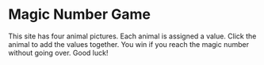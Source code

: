 # Magic Number Game
This site has four animal pictures.  Each animal is assigned a value. Click the animal to add the values together. You win if you reach the magic number without going over. Good luck!

